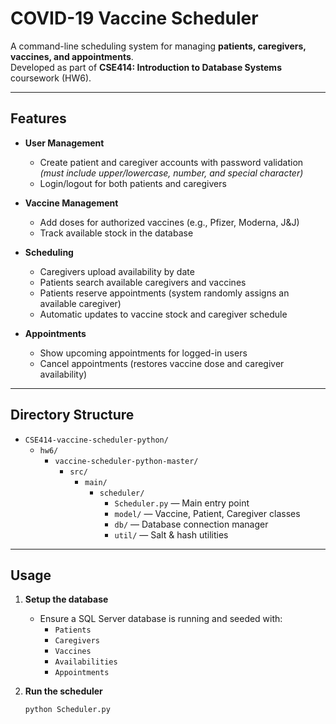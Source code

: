 # COVID-19 Vaccine Scheduler

A command-line scheduling system for managing **patients, caregivers, vaccines, and appointments**.  
Developed as part of **CSE414: Introduction to Database Systems** coursework (HW6).

---

## Features

- **User Management**
  - Create patient and caregiver accounts with password validation  
    *(must include upper/lowercase, number, and special character)*  
  - Login/logout for both patients and caregivers  

- **Vaccine Management**
  - Add doses for authorized vaccines (e.g., Pfizer, Moderna, J&J)  
  - Track available stock in the database  

- **Scheduling**
  - Caregivers upload availability by date  
  - Patients search available caregivers and vaccines  
  - Patients reserve appointments (system randomly assigns an available caregiver)  
  - Automatic updates to vaccine stock and caregiver schedule  

- **Appointments**
  - Show upcoming appointments for logged-in users  
  - Cancel appointments (restores vaccine dose and caregiver availability)  

---

## Directory Structure


- `CSE414-vaccine-scheduler-python/`
  - `hw6/`
    - `vaccine-scheduler-python-master/`
      - `src/`
        - `main/`
          - `scheduler/`
            - `Scheduler.py` — Main entry point
            - `model/` — Vaccine, Patient, Caregiver classes
            - `db/` — Database connection manager
            - `util/` — Salt & hash utilities
---

## Usage

1. **Setup the database**
   - Ensure a SQL Server database is running and seeded with:
     - `Patients`
     - `Caregivers`
     - `Vaccines`
     - `Availabilities`
     - `Appointments`

2. **Run the scheduler**
   ```bash
   python Scheduler.py
